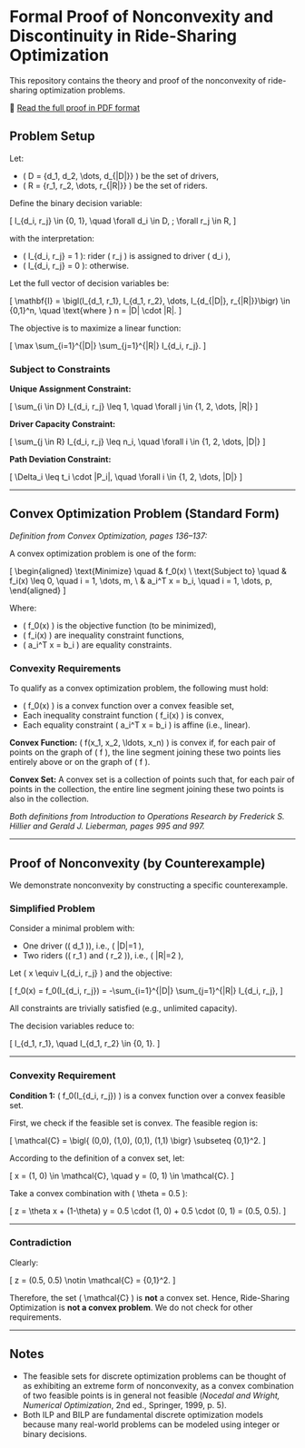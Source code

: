 # Formal Proof of Nonconvexity and Discontinuity in Ride-Sharing Optimization

This repository contains the theory and proof of the nonconvexity of ride-sharing optimization problems.

📄 [Read the full proof in PDF format](Proof_ofconvexity.pdf)

## Problem Setup

Let:

- \( D = \{d_1, d_2, \dots, d_{|D|}\} \) be the set of drivers,
- \( R = \{r_1, r_2, \dots, r_{|R|}\} \) be the set of riders.

Define the binary decision variable:

\[
I_{d_i, r_j} \in \{0, 1\}, \quad \forall d_i \in D, \; \forall r_j \in R,
\]

with the interpretation:

- \( I_{d_i, r_j} = 1 \): rider \( r_j \) is assigned to driver \( d_i \),
- \( I_{d_i, r_j} = 0 \): otherwise.

Let the full vector of decision variables be:

\[
\mathbf{I} = \bigl(I_{d_1, r_1}, I_{d_1, r_2}, \dots, I_{d_{|D|}, r_{|R|}}\bigr) \in \{0,1\}^n, \quad \text{where } n = |D| \cdot |R|.
\]

The objective is to maximize a linear function:

\[
\max \sum_{i=1}^{|D|} \sum_{j=1}^{|R|} I_{d_i, r_j}.
\]

### Subject to Constraints

**Unique Assignment Constraint:**

\[
\sum_{i \in D} I_{d_i, r_j} \leq 1, \quad \forall j \in \{1, 2, \dots, |R|\}
\]

**Driver Capacity Constraint:**

\[
\sum_{j \in R} I_{d_i, r_j} \leq n_i, \quad \forall i \in \{1, 2, \dots, |D|\}
\]

**Path Deviation Constraint:**

\[
\Delta_i \leq t_i \cdot |P_i|, \quad \forall i \in \{1, 2, \dots, |D|\}
\]

---

## Convex Optimization Problem (Standard Form)

*Definition from Convex Optimization, pages 136–137:*

A convex optimization problem is one of the form:

\[
\begin{aligned}
\text{Minimize} \quad & f_0(x) \\
\text{Subject to} \quad & f_i(x) \leq 0, \quad i = 1, \dots, m, \\
& a_i^T x = b_i, \quad i = 1, \dots, p,
\end{aligned}
\]

Where:

- \( f_0(x) \) is the objective function (to be minimized),
- \( f_i(x) \) are inequality constraint functions,
- \( a_i^T x = b_i \) are equality constraints.

### Convexity Requirements

To qualify as a convex optimization problem, the following must hold:

- \( f_0(x) \) is a convex function over a convex feasible set,
- Each inequality constraint function \( f_i(x) \) is convex,
- Each equality constraint \( a_i^T x = b_i \) is affine (i.e., linear).

**Convex Function:** \( f(x_1, x_2, \ldots, x_n) \) is convex if, for each pair of points on the graph of \( f \), the line segment joining these two points lies entirely above or on the graph of \( f \).

**Convex Set:** A convex set is a collection of points such that, for each pair of points in the collection, the entire line segment joining these two points is also in the collection.

*Both definitions from Introduction to Operations Research by Frederick S. Hillier and Gerald J. Lieberman, pages 995 and 997.*

---

## Proof of Nonconvexity (by Counterexample)

We demonstrate nonconvexity by constructing a specific counterexample.

### Simplified Problem

Consider a minimal problem with:

- One driver (\( d_1 \)), i.e., \( |D|=1 \),
- Two riders (\( r_1 \) and \( r_2 \)), i.e., \( |R|=2 \),

Let \( x \equiv I_{d_i, r_j} \) and the objective:

\[
f_0(x) = f_0(I_{d_i, r_j}) = -\sum_{i=1}^{|D|} \sum_{j=1}^{|R|} I_{d_i, r_j},
\]

All constraints are trivially satisfied (e.g., unlimited capacity).

The decision variables reduce to:

\[
I_{d_1, r_1}, \quad I_{d_1, r_2} \in \{0, 1\}.
\]

---

### Convexity Requirement

**Condition 1:** \( f_0(I_{d_i, r_j}) \) is a convex function over a convex feasible set.

First, we check if the feasible set is convex. The feasible region is:

\[
\mathcal{C} = \bigl\{ (0,0), (1,0), (0,1), (1,1) \bigr\} \subseteq \{0,1\}^2.
\]

According to the definition of a convex set, let:

\[
x = (1, 0) \in \mathcal{C}, \quad y = (0, 1) \in \mathcal{C}.
\]

Take a convex combination with \( \theta = 0.5 \):

\[
z = \theta x + (1-\theta) y = 0.5 \cdot (1, 0) + 0.5 \cdot (0, 1) = (0.5, 0.5).
\]

---

### Contradiction

Clearly:

\[
z = (0.5, 0.5) \notin \mathcal{C} = \{0,1\}^2.
\]

Therefore, the set \( \mathcal{C} \) is **not** a convex set. Hence, Ride-Sharing Optimization is **not a convex problem**. We do not check for other requirements.

---

## Notes

- The feasible sets for discrete optimization problems can be thought of as exhibiting an extreme form of nonconvexity, as a convex combination of two feasible points is in general not feasible (*Nocedal and Wright, Numerical Optimization*, 2nd ed., Springer, 1999, p. 5).
- Both ILP and BILP are fundamental discrete optimization models because many real-world problems can be modeled using integer or binary decisions.
